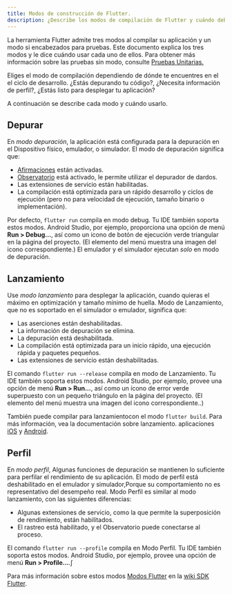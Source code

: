 ```yaml
---
title: Modos de construcción de Flutter.
description: ¿Describe los modos de compilación de Flutter y cuándo debería usar el modo de depuración, lanzamiento o perfil?
---
```


La herramienta Flutter admite tres modos al compilar su aplicación 
y un modo si encabezados para pruebas. 
Este documento explica los tres modos y le dice cuándo usar cada uno de ellos.
Para obtener más información sobre las pruebas sin modo, consulte 
[Pruebas Unitarias.](/docs/testing#unit-testing)

Eliges el modo de compilación dependiendo de dónde te encuentres en el el 
ciclo de desarrollo. ¿Estás depurando tu código?, 
¿Necesita información de perfil?, ¿Estás listo para desplegar tu aplicación?

A continuación se describe cada modo y cuándo usarlo.

## Depurar

En _modo depuración_, la aplicación está configurada para la depuración en el 
Dispositivo físico, emulador, o simulador. El modo de depuración significa que:

* [Afirmaciones](https://www.dartlang.org/guides/language/language-tour#assert)
   están activadas.
* [Observatorio](https://dart-lang.github.io/observatory) está activado, 
le permite utilizar el depurador de dardos.
* Las extensiones de servicio están habilitadas.
* La compilación está optimizada para un rápido desarrollo y ciclos de ejecución 
(pero no para velocidad de ejecución, tamaño binario o implementación).

Por defecto, `flutter run` compila en modo debug.
Tu IDE también soporta estos modos. Android Studio,
por ejemplo, proporciona una opción de menú **Run > Debug...**, 
así como un icono de botón de ejecución verde triangular en la página del proyecto.
(El elemento del menú muestra una imagen del icono correspondiente.)
El emulador y el simulador ejecutan _solo_ en modo de depuración.

## Lanzamiento

Use _modo lanzamiento_ para desplegar la aplicación, cuando quieras 
el máximo en optimización y tamaño mínimo de huella. Modo de Lanzamiento, 
que no es soportado en el simulador o emulador, significa que:

* Las aserciones están deshabilitadas.
* La información de depuración se elimina.
* La depuración está deshabilitada.
* La compilación está optimizada para un inicio rápido, una ejecución 
rápida y paquetes pequeños.
* Las extensiones de servicio están deshabilitadas.

El comando `flutter run --release` compila en modo de Lanzamiento.
Tu IDE también soporta estos modos. Android Studio, por ejemplo,
provee una opción de menú **Run > Run...**, así como un ícono de error 
verde superpuesto con un pequeño triángulo en la página del proyecto.
(El elemento del menú muestra una imagen del icono correspondiente..)

También puede compilar para lanzamientocon el modo `flutter build`.
Para más información, vea la documentación sobre lanzamiento.
aplicaciones [iOS](../deployment/ios) y [Android](../deployment/android).

## Perfil

En _modo perfil_, Algunas funciones de depuración se mantienen lo suficiente para 
perfilar el rendimiento de su aplicación. El modo de perfil está deshabilitado 
en el emulador y simulador,Porque su comportamiento no es representativo del 
desempeño real. Modo Perfil es similar al modo lanzamiento, 
con las siguientes diferencias:

* Algunas extensiones de servicio, como la que permite la superposición 
de rendimiento, están habilitados.
* El rastreo está habilitado, y el Observatorio puede conectarse al proceso.

El comando `flutter run --profile` compila en Modo Perfil.
Tu IDE también soporta estos modos. Android Studio, por ejemplo,
provee una opción de menú **Run > Profile...**.∫

Para más información sobre estos modos
[Modos Flutter](https://github.com/flutter/flutter/wiki/Flutter%27s-modes)
en la [wiki SDK Flutter](https://github.com/flutter/flutter/wiki).
